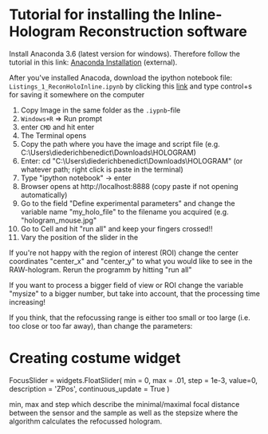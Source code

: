 
# Tutorial for installing the Inline-Hologram Reconstruction software 

Install Anaconda 3.6 (latest version for windows).
Therefore follow the tutorial in this link: [Anaconda Installation](https://docs.anaconda.com/anaconda/install/) (external). 

After you've installed Anacoda, download the ipython notebook file: ```Listings_1_ReconHoloInline.ipynb``` by clicking this [link](./Listings_1_ReconHoloInline.ipynb) and type control+s for saving it somewhere on the computer


1. Copy Image in the same folder as the ```.iypnb```-file
2. ```Windows+R``` => Run prompt
3. enter ```CMD``` and hit enter
4. The Terminal opens 
5. Copy the path where you have the image and script file (e.g. C:\Users\diederichbenedict\Downloads\HOLOGRAM)
6. Enter: cd "C:\Users\diederichbenedict\Downloads\HOLOGRAM" (or whatever path; right click is paste in the terminal)
7. Type "ipython notebook" -> enter
8. Browser opens at http://localhost:8888 (copy paste if not opening automatically)
9. Go to the field "Define experimental parameters" and change the variable name "my_holo_file" to the filename you acquired (e.g. "hologram_mouse.jpg"
10. Go to Cell and hit "run all" and keep your fingers crossed!! 
11. Vary the position of the slider in the 

If you're not happy with the region of interest (ROI) change the center coordinates "center_x" and "center_y" to what you would like to see in the RAW-hologram. 
Rerun the programm by hitting "run all" 

If you want to process a bigger field of view or ROI change the variable "mysize" to a bigger number, but take into account, that the processing time increasing!

If you think, that the refocussing range is either too small or too large (i.e. too close or too far away), than change the parameters:
# Creating costume widget
FocusSlider = widgets.FloatSlider(
    min = 0,
    max = .01,
    step = 1e-3,
    value=0,
    description = 'ZPos',
    continuous_update = True
)

min, max and step which describe the minimal/maximal focal distance between the sensor and the sample as well as the stepsize where the algorithm calculates the refocussed hologram.